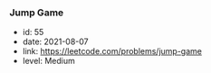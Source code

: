 ### Jump Game

* id: 55
* date: 2021-08-07
* link: https://leetcode.com/problems/jump-game
* level: Medium
